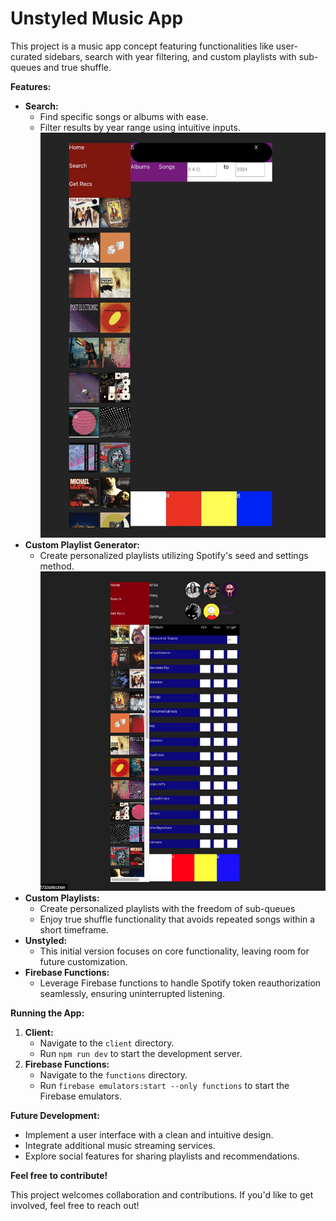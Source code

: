# Unstyled Music App

This project is a music app concept featuring functionalities like user-curated sidebars, search with year filtering, and custom playlists with sub-queues and true shuffle.

**Features:**

  * **Search:**
      * Find specific songs or albums with ease.
      * Filter results by year range using intuitive inputs.
      ![Search](images/Search.jpg)
  * **Custom Playlist Generator:**
      * Create personalized playlists utilizing Spotify's seed and settings method.
      ![GetRecs](images/GetRecs.jpg)
  * **Custom Playlists:**
      * Create personalized playlists with the freedom of sub-queues
      * Enjoy true shuffle functionality that avoids repeated songs within a short timeframe.
  * **Unstyled:**
      * This initial version focuses on core functionality, leaving room for future customization.
  * **Firebase Functions:**
      * Leverage Firebase functions to handle Spotify token reauthorization seamlessly, ensuring uninterrupted listening.

**Running the App:**

1. **Client:**
   * Navigate to the `client` directory.
   * Run `npm run dev` to start the development server.
2. **Firebase Functions:**
   * Navigate to the `functions` directory.
   * Run `firebase emulators:start --only functions` to start the Firebase emulators.

**Future Development:**

  * Implement a user interface with a clean and intuitive design.
  * Integrate additional music streaming services.
  * Explore social features for sharing playlists and recommendations.

**Feel free to contribute\!**

This project welcomes collaboration and contributions. If you'd like to get involved, feel free to reach out\!